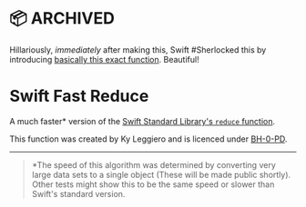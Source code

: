 # 📦 ARCHIVED
Hillariously, _immediately_ after making this, Swift #Sherlocked this by introducing [basically this exact function](https://github.com/swiftlang/swift/commit/e15ea5fcf31e769ceb9cea97a5376034299286c0). Beautiful!



# Swift Fast Reduce #

A much faster* version of the [Swift Standard Library's `reduce` function](https://github.com/apple/swift/blob/825e9d077d703bc2fb8f383a4a126f9fc2f40488/stdlib/public/core/SequenceAlgorithms.swift.gyb#L541-L599).

This function was created by Ky Leggiero and is licenced under [BH-0-PD](https://github.com/BlueHuskyStudios/Licenses/blob/master/Licenses/BH-0-PD.txt).

---

> *The speed of this algorithm was determined by converting very large data sets to a single object (These will be made public shortly). Other tests might show this to be the same speed or slower than Swift's standard version.
